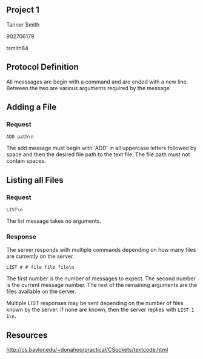 Project 1
---------
Tanner Smith

902706179

tsmith84

Protocol Definition
-------------------
All messsages are begin with a command and are ended with a new line. Between the two are various arguments required by the message.

## Adding a File
### Request
`ADD path\n`

The add message must begin with 'ADD' in all uppercase letters followed by space and then the desired file path to the text file. The file path must not contain spaces.

## Listing all Files
### Request
`LIST\n`

The list message takes no arguments.

### Response
The server responds with multiple commands depending on how many files are currently on the server.

`LIST # # file file file\n`

The first number is the number of messages to expect. The second number is the current message number. The rest of the remaining arguments are the files available on the server.

Multiple LIST responses may be sent depending on the number of files known by the server. If none are known, then the server replies with `LIST 1 1\n`.

Resources
---------
http://cs.baylor.edu/~donahoo/practical/CSockets/textcode.html
